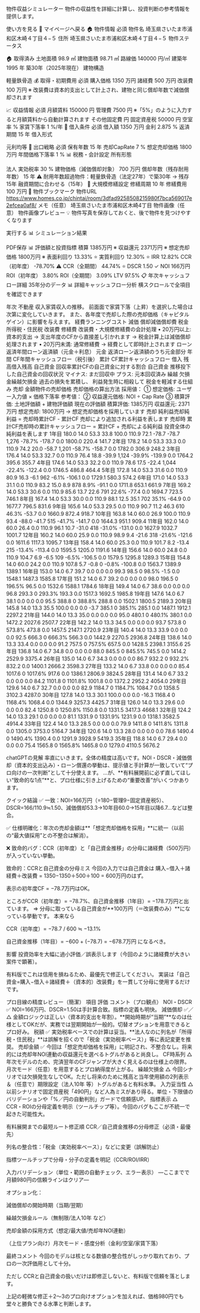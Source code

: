 物件収益シミュレーター
物件の収益性を詳細に計算し、投資判断の参考情報を提供します。


使い方を見る
📖
マイページへ戻る
🏠 物件情報 必須
物件名
埼玉県さいたま市浦和区木崎４丁目４−５
住所
埼玉県さいたま市浦和区木崎４丁目４−５
物件ステータス

🏠 取得済み
土地面積
98.9
㎡
建物面積
98.71
㎡
路線価
140000
円/㎡
建築年
1995
年
築30年（2025年現在）
建物構造

軽量鉄骨造
💰 取得・初期費用 必須
購入価格
1350
万円
諸経費
500
万円
改装費
100
万円
※ 改装費は資本的支出として計上され、建物と同じ償却年数で減価償却されます

📈 収益情報 必須
月額賃料
150000
円
管理費
7500
円
※「5%」のように入力すると月額賃料から自動計算されます
その他固定費
円
固定資産税
50000
円
空室率
%
家賃下落率
1
%/年
🏦 借入条件 必須
借入額
1350
万円
金利
2.875
%
返済期間
15
年
借入形式

元利均等
🎯 出口戦略 必須
保有年数
15
年
売却CapRate
7
%
想定売却価格
1800
万円
年間価格下落率
1
%
📊 税務・会計設定
所有形態

法人
実効税率
30
%
建物価格（減価償却対象）
700
万円
償却年数（残存耐用年数）
15
年
⚠️ 耐用年数超過物件：軽量鉄骨造（法定27年）で築30年 → 残存15年 融資期間に合わせる（15年）
🔧 大規模修繕設定
修繕周期
10
年
修繕費用
100
万円
📌 物件ブックマーク
物件URL
https://www.homes.co.jp/chintai/room/3dfad9258508215980f7bca569017e2efcea0af8/
メモ（任意）
埼玉県さいたま市浦和区木崎4丁目
物件画像（任意）
物件画像プレビュー
💡 物件写真を保存しておくと、後で物件を見つけやすくなります


実行する
📊 シミュレーション結果

PDF保存
📊 評価額と投資指標
積算
1385万円
※
収益還元
2371万円
※
想定売却価格
1800万円
※
表面利回り
13.33%
⭐
実質利回り
12.30%
⭐
IRR
12.82%
CCR（初年度）
-78.70%
⚠️
CCR（全期間）
44.74%
⭐
DSCR
1.50
✓
NOI
166万円
ROI（初年度）
3.80%
ROI（全期間）
3.09%
LTV
97.5%
📋 年次キャッシュフロー詳細
35年分のデータ
📊 詳細キャッシュフロー分析
横スクロールで全項目を確認できます

年次	不動産
収入家賃収入の推移。
前面面で家賃下落（上昇）を選択した場合は次第に変化していきます。
また、各年度で売却した際の売却価格（キャピタルゲイン）に影響を与えます。	経費ランニングコスト	減価
償却減価償却費	税金所得税・住民税	改装費
修繕費
改装費・大規模修繕費の会計処理
• 20万円以上: 資本的支出
→ 支出年度のCFから直接差し引かれます
→ 税金計算上は減価償却処理されます
• 20万円未満: 通常修繕費
→ 経費として即時計上されます
ローン
返済年間ローン返済額（元金＋利息）	元金
返済ローン返済額のうち元金部分	年間
CF年間キャッシュフロー（税引後）	累計
CF累計キャッシュフロー	借入
残高借入残高	自己資金
回収率累計CFの自己資金に対する割合	自己資金
推移投下した自己資金の回収状況
マイナス: まだ回収中
プラス: 元本回収済み
繰越
欠損金繰越欠損金
過去の損失を累積し、
利益発生時に相殺して
税金を軽減する仕組み	売却
金額物件の売却価格
売却価格の算出方法
採用値：
① 想定価格: ユーザー入力値 × 価格下落率
参考値：
② 収益還元価格: NOI ÷ Cap Rate
③ 積算評価: 土地評価額 + 建物評価額
現在の評価額
積算評価: 1385万円
収益還元: 2371万円
想定売却: 1800万円
→ 想定売却価格を採用しています
売却
純利益売却純利益
= 売却時累計CF - 累計CF
売却により追加される利益を表します	売却時
累計CF売却時の累計キャッシュフロー
= 累計CF + 売却による純利益
投資全体の純利益を表します
1年目	180.0	14.0	53.3	33.8	100.0	110.9	72.1	-78.7	-78.7	1,276	-78.7%	-178.7	0.0	1800.0	220.4	141.7
2年目	178.2	14.0	53.3	33.3	0.0	110.9	74.2	20.0	-58.7	1,201	-58.7%	-158.7	0.0	1782.0	306.9	248.2
3年目	176.4	14.0	53.3	32.7	0.0	110.9	76.4	18.8	-39.9	1,124	-39.9%	-139.9	0.0	1764.2	395.6	355.7
4年目	174.6	14.0	53.3	32.2	0.0	110.9	78.6	17.5	-22.4	1,044	-22.4%	-122.4	0.0	1746.5	486.8	464.4
5年目	172.8	14.0	53.3	31.6	0.0	110.9	80.9	16.3	-6.1	962	-6.1%	-106.1	0.0	1729.1	580.3	574.2
6年目	171.0	14.0	53.3	31.1	0.0	110.9	83.2	15.0	8.9	878	8.9%	-91.1	0.0	1711.8	653.1	661.9
7年目	169.2	14.0	53.3	30.6	0.0	110.9	85.6	13.7	22.6	791	22.6%	-77.4	0.0	1694.7	723.5	746.1
8年目	167.4	14.0	53.3	30.0	0.0	110.9	88.1	12.5	35.1	702	35.1%	-64.9	0.0	1677.7	796.5	831.6
9年目	165.6	14.0	53.3	29.5	0.0	110.9	90.7	11.2	46.3	610	46.3%	-53.7	0.0	1660.9	872.4	918.7
10年目	163.8	14.0	60.0	26.9	100.0	110.9	93.4	-88.0	-41.7	515	-41.7%	-141.7	0.0	1644.3	951.1	909.4
11年目	162.0	14.0	60.0	26.4	0.0	110.9	96.1	10.7	-31.0	418	-31.0%	-131.0	0.0	1627.9	1032.7	1001.7
12年目	160.2	14.0	60.0	25.9	0.0	110.9	98.9	9.4	-21.6	318	-21.6%	-121.6	0.0	1611.6	1117.3	1095.7
13年目	158.4	14.0	60.0	25.3	0.0	110.9	101.7	8.2	-13.4	215	-13.4%	-113.4	0.0	1595.5	1205.0	1191.6
14年目	156.6	14.0	60.0	24.8	0.0	110.9	104.7	6.9	-6.5	109	-6.5%	-106.5	0.0	1579.5	1295.8	1289.3
15年目	154.8	14.0	60.0	24.2	0.0	110.9	107.8	5.7	-0.8	0	-0.8%	-100.8	0.0	1563.7	1389.9	1389.1
16年目	153.0	14.0	6.7	39.7	0.0	0.0	0.0	99.3	98.5	0	98.5%	-1.5	0.0	1548.1	1487.3	1585.8
17年目	151.2	14.0	6.7	39.2	0.0	0.0	0.0	98.0	196.5	0	196.5%	96.5	0.0	1532.6	1588.1	1784.6
18年目	149.4	14.0	6.7	38.6	0.0	0.0	0.0	96.8	293.3	0	293.3%	193.3	0.0	1517.3	1692.5	1985.8
19年目	147.6	14.0	6.7	38.1	0.0	0.0	0.0	95.5	388.8	0	388.8%	288.8	0.0	1502.1	1800.5	2189.3
20年目	145.8	14.0	13.3	35.5	100.0	0.0	0.0	-3.7	385.1	0	385.1%	285.1	0.0	1487.1	1912.1	2297.2
21年目	144.0	14.0	13.3	35.0	0.0	0.0	0.0	95.0	480.1	0	480.1%	380.1	0.0	1472.2	2027.6	2507.7
22年目	142.2	14.0	13.3	34.5	0.0	0.0	0.0	93.7	573.8	0	573.8%	473.8	0.0	1457.5	2147.1	2720.9
23年目	140.4	14.0	13.3	33.9	0.0	0.0	0.0	92.5	666.3	0	666.3%	566.3	0.0	1442.9	2270.5	2936.8
24年目	138.6	14.0	13.3	33.4	0.0	0.0	0.0	91.2	757.5	0	757.5%	657.5	0.0	1428.5	2398.1	3155.6
25年目	136.8	14.0	6.7	34.8	0.0	0.0	0.0	88.0	845.5	0	845.5%	745.5	0.0	1414.2	2529.9	3375.4
26年目	135.0	14.0	6.7	34.3	0.0	0.0	0.0	86.7	932.2	0	932.2%	832.2	0.0	1400.1	2666.2	3598.3
27年目	133.2	14.0	6.7	33.8	0.0	0.0	0.0	85.4	1017.6	0	1017.6%	917.6	0.0	1386.1	2806.9	3824.5
28年目	131.4	14.0	6.7	33.2	0.0	0.0	0.0	84.2	1101.8	0	1101.8%	1001.8	0.0	1372.2	2952.2	4054.0
29年目	129.6	14.0	6.7	32.7	0.0	0.0	0.0	82.9	1184.7	0	1184.7%	1084.7	0.0	1358.5	3102.3	4287.0
30年目	127.8	14.0	13.3	30.1	100.0	0.0	0.0	-16.3	1168.4	0	1168.4%	1068.4	0.0	1344.9	3257.3	4425.7
31年目	126.0	14.0	13.3	29.6	0.0	0.0	0.0	82.4	1250.8	0	1250.8%	1150.8	0.0	1331.5	3417.3	4668.1
32年目	124.2	14.0	13.3	29.1	0.0	0.0	0.0	81.1	1331.9	0	1331.9%	1231.9	0.0	1318.1	3582.5	4914.4
33年目	122.4	14.0	13.3	28.5	0.0	0.0	0.0	79.9	1411.8	0	1411.8%	1311.8	0.0	1305.0	3753.0	5164.7
34年目	120.6	14.0	13.3	28.0	0.0	0.0	0.0	78.6	1490.4	0	1490.4%	1390.4	0.0	1291.9	3928.9	5419.3
35年目	118.8	14.0	6.7	29.4	0.0	0.0	0.0	75.4	1565.8	0	1565.8%	1465.8	0.0	1279.0	4110.5	5676.2


chatGPTの見解
率直にいきます。全体の精度は高いです。NOI・DSCR・減価償却（資本的支出込み）・ローン償還の挙動は、提示値と手計算が一致していて“プロ向けの一次判断”として十分使えます。
…が、**有料展開前に必ず直してほしい“致命的な1点”**と、プロ仕様に引き上げるための“重要改善”がいくつかあります。

クイック結論
✅ 一致：NOI=166万円（=180−管理9−固定資産税5）、DSCR=166/110.9≒1.50、減価償却53.3→10年目60.0→15年目以降6.7…などは整合。

✅ 仕様明確化：年次の売却金額は**「想定売却価格を採用」**に統一（以前の“最大値採用”との不整合は解消）。

❌ 致命的バグ：CCR（初年度）と「自己資金推移」の分母に諸経費（500万円）が入っていない挙動。

致命的：CCRと自己資金の分母ミス
今回の入力では自己資金は
購入−借入＋諸経費＋改装費 = 1350−1350＋500＋100 = 600万円のはず。

表示の初年度CF = −78.7万円はOK。

ところがCCR（初年度）= −78.7%、自己資金推移（1年目）= −178.7万円と出ています。
⇒ 分母に取っている自己資金が**100万円（＝改装費のみ）**になっている挙動です。
本来なら

CCR（初年度）= −78.7 / 600 ≒ −13.1%

自己資金推移（1年目）= −600 + (−78.7) = −678.7万円
になるべき。

影響
投資効率を大幅に過小評価／誤表示します（今回のように諸経費が大きい案件で顕著）。

有料版でこれは信用を損ねるため、最優先で修正してください。
実装は「自己資金=購入−借入＋諸経費＋（資本的）改装費」を一貫して分母に使用するだけです。

プロ目線の精度レビュー（簡潔）
項目	評価	コメント（プロ観点）
NOI・DSCR	✅	NOI=166万円、DSCR=1.50は手計算合致。指標の定義も明快。
減価償却	✅／△	金額ロジックは正しい（資本的支出を年割）。**開始時期が“当期”**なのは仕様としてOKだが、実務では翌期開始が一般的。切替オプションを用意できるとプロ好み。
税額	✅	実効税率ベースでの計算は妥当。**法人なのに列名が「所得税・住民税」**は誤解を招くので「税金（実効税率ベース）」等に表記変更を推奨。
売却金額	✅	今回は「想定売却価格を採用」に明記され、不整合なし。将来的には売却年NOI連動の収益還元を選べるトグルがあると尚良し。
CF時系列	△	年次モデルのため、完済翌年のCFジャンプが大きく見えるのは仕様上の限界。月次モード（任意）を用意するとプロ納得度が上がる。
繰越欠損金	△	今回シナリオでは欠損発生なしでOK。ただし将来のために残高と当年使用額の2列表示＆（任意で）期限設定（法人10年 等）トグルがあると有料水準。
入力妥当性	△	以前シナリオで固定資産税「490円」など人為ミスがあり得る。単位・下限値のバリデーションや「%／円の自動判別」ガードで信頼感UP。
指標表示	△	CCR・ROIの分母定義を明示（ツールチップ等）。今回のバグもここが不統一で起きた可能性大。

有料展開までの最短ルート修正順
CCR／自己資金推移の分母修正（必須・最優先）

列名の整合性：「税金（実効税率ベース）」などに変更（誤解防止）

指標ツールチップで分母・分子の定義を明記（CCR/ROI/IRR）

入力バリデーション（単位・範囲の自動チェック、エラー表示）
—ここまでで月額980円の信頼ラインはクリア—

オプション化：

減価償却の開始時期（当期/翌期）

繰越欠損金ルール（無制限/法人10年 など）

売却金額の採用方式（想定/最大値/売却年NOI連動）

（上位プラン向け）月次モード・感度分析（金利/空室/家賃下落）

最終コメント
今回のモデルは核となる数値の整合性がしっかり取れており、プロの一次評価用として十分。

ただし CCRと自己資金の扱いだけは即修正しないと、有料版で信頼を落とします。

上記の軽微な修正＋2〜3のプロ向けオプションを加えれば、価格980円でも堂々と勝負できる水準と判断します。